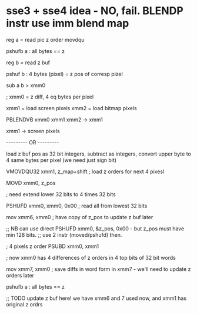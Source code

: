 # sse3 + sse4 idea - NO, fail. BLENDP instr use imm blend map

 reg a = read pic z order movdqu


 pshufb a : all bytes == z

 reg b = read z buf

 pshuf b : 4 bytes (pixel) = z pos of corresp pizel

 sub a b > xmm0

; xmm0 = z diff, 4 eq bytes	per pixel

xmm1 = load screen pixels 
xmm2 = load bitmap pixels

 PBLENDVB xmm0 xmm1 xmm2 -> xmm1

xmm1 -> screen pixels



--------- OR ---------

load z buf pos as 32 bit integers, subtract as integers, 
convert upper byte to 4 same bytes per pixel (we need just sign bit)


VMOVDQU32 xmm1, z_map+shift ; load z orders for next 4 pixesl

MOVD xmm0, z_pos

; need extend lower 32 bits to 4 times 32 bits

PSHUFD xmm0, xmm0, 0x00 ; read all from lowest 32 bits

mov xmm6, xmm0 ; have copy of z_pos to update z buf later

;; NB can use direct PSHUFD xmm0, &z_pos, 0x00 - but z_pos must have min 128 bits.
;; use 2 instr (moved/pshufd) then.

; 4 pixels z order
PSUBD xmm0, xmm1

; now xmm0 has 4 differences of z orders in 4 top bits of 32 bit words

mov xmm7, xmm0 ; save diffs in word form in xmm7 - we'll need to update z orders later

pshufb a : all bytes == z


;; TODO update z buf here! we have xmm6 and 7 used now, and xmm1 has original z ordrs














